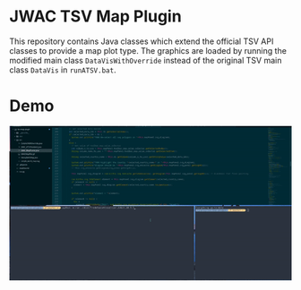 
# JWAC TSV Map Plugin

This repository contains Java classes which extend the official TSV API classes
to provide a map plot type. The graphics are loaded by running the modified
main class `DataVisWithOverride` instead of the original TSV main class `DataVis` in `runATSV.bat`.

# Demo

![demo_2023-02-01_19-06](demo_2023-02-01_19-06.gif)

